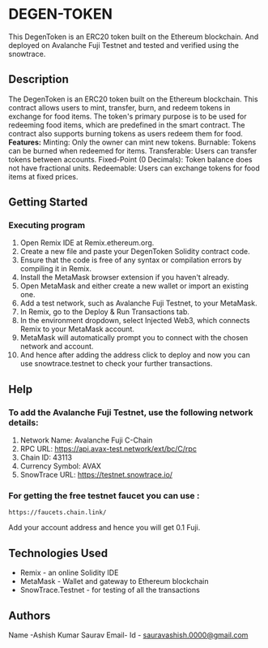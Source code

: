 # DEGEN-TOKEN
This DegenToken is an ERC20 token built on the Ethereum blockchain. And  deployed on Avalanche Fuji Testnet and tested and verified using the snowtrace.
## Description
The DegenToken is an ERC20 token built on the Ethereum blockchain. This contract allows users to mint, transfer, burn, and redeem tokens in exchange for food items. The token's primary purpose is to be used for redeeming food items, which are predefined in the smart contract. The contract also supports burning tokens as users redeem them for food.
**Features:**
Minting: Only the owner can mint new tokens.
Burnable: Tokens can be burned when redeemed for items.
Transferable: Users can transfer tokens between accounts.
Fixed-Point (0 Decimals): Token balance does not have fractional units.
Redeemable: Users can exchange tokens for food items at fixed prices.
## Getting Started
### Executing program
1. Open Remix IDE at Remix.ethereum.org.
2. Create a new file and paste your DegenToken Solidity contract code.
3. Ensure that the code is free of any syntax or compilation errors by compiling it in Remix.
4. Install the MetaMask browser extension if you haven't already.
5. Open MetaMask and either create a new wallet or import an existing one.
6. Add a test network, such as Avalanche Fuji Testnet, to your MetaMask.
7. In Remix, go to the Deploy & Run Transactions tab.
8. In the environment dropdown, select Injected Web3, which connects Remix to your MetaMask account.
9. MetaMask will automatically prompt you to connect with the chosen network and account.
10. And hence after adding the address click to deploy and now you can use snowtrace.testnet to check your further transactions.
## Help
### To add the Avalanche Fuji Testnet, use the following network details:
 1. Network Name: Avalanche Fuji C-Chain
2. RPC URL: https://api.avax-test.network/ext/bc/C/rpc
3. Chain ID: 43113
4. Currency Symbol: AVAX
5. SnowTrace URL: https://testnet.snowtrace.io/
### For getting the free testnet faucet you can use :
   ```
   https://faucets.chain.link/
```
Add your account address and hence you will get 0.1 Fuji.

## Technologies Used 
- Remix - an online Solidity IDE  
- MetaMask - Wallet and gateway to Ethereum blockchain
- SnowTrace.Testnet - for testing of all the transactions

## Authors
Name -Ashish Kumar Saurav
Email- Id - sauravashish.0000@gmail.com
